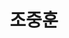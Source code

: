 ---
layout: hubs
key: Q18648500
title: 조중훈
name: 조중훈
image: 
description: 대한민국의 기업가, 한진그룹 창업주
score: 0.0038569641872537286
degree: 6
---